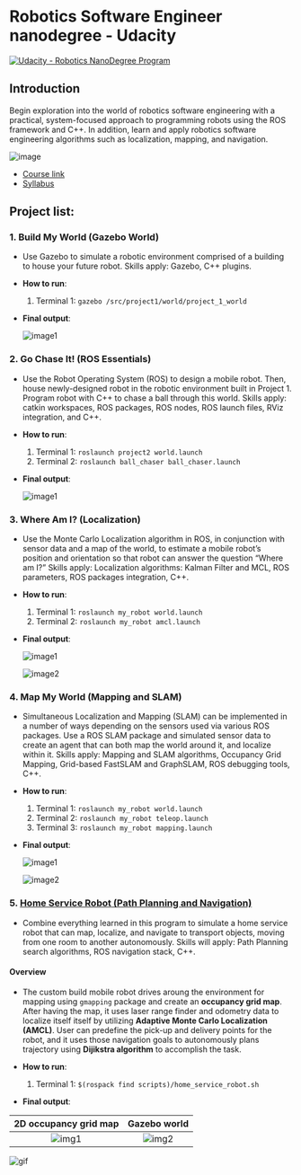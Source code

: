 # Robotics Software Engineer nanodegree - Udacity
[![Udacity - Robotics NanoDegree Program](https://s3-us-west-1.amazonaws.com/udacity-robotics/Extra+Images/RoboND_flag.png)](https://www.udacity.com/robotics)
## Introduction

  Begin exploration into the world of robotics software engineering with a practical, system-focused approach to programming robots using the ROS framework and C++. In addition, learn and apply robotics software engineering algorithms such as localization, mapping, and navigation.
  
  ![image](https://github.com/kvnptl/robo_nd/blob/master/udacity_robo-nd.jpg)

  - [Course link](https://www.udacity.com/course/robotics-software-engineer--nd209)
  - [Syllabus](https://d20vrrgs8k4bvw.cloudfront.net/documents/en-US/nd209_Robo_syllabus_v2.pdf)

## Project list:
###  1. **Build My World** (Gazebo World)
   - Use Gazebo to simulate a robotic environment comprised of a building to house your future robot. Skills apply: Gazebo, C++ plugins.
   
   - **How to run**:
      1. Terminal 1: `gazebo /src/project1/world/project_1_world`
    
   - **Final output**:
   
      ![image1](https://github.com/kvnptl/robo_nd/blob/master/project1_Build_My_World/gazebo_world.png)


###  2. **Go Chase It!** (ROS Essentials)
   - Use the Robot Operating System (ROS) to design a mobile robot. Then, house newly-designed robot in the robotic environment built in Project 1. Program robot with C++ to chase a ball through this world. Skills apply: catkin workspaces, ROS packages, ROS nodes, ROS launch files, RViz integration, and C++.
   
   - **How to run**:
      1. Terminal 1: `roslaunch project2 world.launch`
      2. Terminal 2: `roslaunch ball_chaser ball_chaser.launch`
    
   - **Final output**:
   
      ![image1](https://github.com/kvnptl/robo_nd/blob/master/project2_Go_Chase_It/project2_Go%20Chase%20It.gif)


###  3. **Where Am I?** (Localization)
   - Use the Monte Carlo Localization algorithm in ROS, in conjunction with sensor data and a map of the world, to estimate a mobile robot’s position and orientation so that robot can answer the question “Where am I?” Skills apply: Localization algorithms: Kalman Filter and MCL, ROS parameters, ROS packages integration, C++.
   
   - **How to run**:
      1. Terminal 1: `roslaunch my_robot world.launch`
      2. Terminal 2: `roslaunch my_robot amcl.launch`
    
   - **Final output**:
   
      ![image1](https://github.com/kvnptl/robo_nd/blob/master/project3_Where_Am_I/1.png)

      ![image2](https://github.com/kvnptl/robo_nd/blob/master/project3_Where_Am_I/2.png)


###  4. **Map My World** (Mapping and SLAM)
   - Simultaneous Localization and Mapping (SLAM) can be implemented in a number of ways depending on the sensors used via various ROS packages. Use a ROS SLAM package and simulated sensor data to create an agent that can both map the world around it, and localize within it. Skills apply: Mapping and SLAM algorithms, Occupancy Grid Mapping, Grid-based FastSLAM and GraphSLAM, ROS debugging tools, C++.

   - **How to run**:
      1. Terminal 1: `roslaunch my_robot world.launch`
      2. Terminal 2: `roslaunch my_robot teleop.launch`
      3. Terminal 3: `roslaunch my_robot mapping.launch`
    
   - **Final output**:
   
      ![image1](https://github.com/kvnptl/robo_nd/blob/master/project4_Map_My_World/2D%20map%202.png)

      ![image2](https://github.com/kvnptl/robo_nd/blob/master/project4_Map_My_World/3D%20map%202.png)


###  5. [**Home Service Robot** (Path Planning and Navigation)](https://github.com/kvnptl/robo_nd/blob/master/src/project5_home_service_robot/README.md)
   - Combine everything learned in this program to simulate a home service robot that can map, localize, and navigate to transport objects, moving from one room to another autonomously. Skills will apply: Path Planning search algorithms, ROS navigation stack, C++.
   
   #### Overview
   - The custom build mobile robot drives aroung the environment for mapping using `gmapping` package and create an **occupancy grid map**. After having the map, it uses laser range finder and odometry data to localize itself itself by utilizing **Adaptive Monte Carlo Localization (AMCL)**. User can predefine the pick-up and delivery points for the robot, and it uses those navigation goals to autonomously plans trajectory using **Dijikstra algorithm** to accomplish the task. 
   
   - **How to run**:
      1. Terminal 1: `$(rospack find scripts)/home_service_robot.sh`
    
   - **Final output**:
 
2D occupancy grid map      |  Gazebo world
:-------------------------:|:-------------------------:
![img1](https://github.com/kvnptl/robo_nd/blob/master/project5_Home_Service_Robot/2D%20map.png)  |  ![img2](https://github.com/kvnptl/robo_nd/blob/master/project5_Home_Service_Robot/gazebo%20world.png)

  ![gif](https://github.com/kvnptl/robo_nd/blob/master/project5_Home_Service_Robot/home-service-robot.gif)
